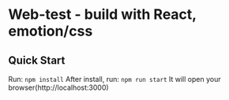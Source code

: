 # Web-test - build with React, emotion/css
## Quick Start
Run: `npm install`
After install, run: `npm run start`
It will open your browser(http://localhost:3000)
